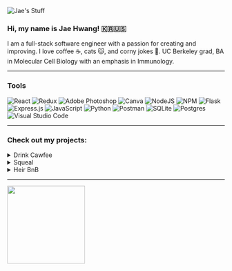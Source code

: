 ![Jae's Stuff](https://user-images.githubusercontent.com/103082046/200971945-fb2ae3a4-58d1-4cfa-90bb-85cb2d1e53b2.gif)

### Hi, my name is Jae Hwang! 🇰🇷🇺🇸

I am a full-stack software engineer with a passion for creating and improving. I love coffee ☕️, cats 🐱, and corny jokes 🌽.
UC Berkeley grad, BA in Molecular Cell Biology with an emphasis in Immunology. 

***

### Tools
![React](https://img.shields.io/badge/react-%2320232a.svg?style=for-the-badge&logo=react&logoColor=%2361DAFB)
![Redux](https://img.shields.io/badge/redux-%23593d88.svg?style=for-the-badge&logo=redux&logoColor=white)
![Adobe Photoshop](https://img.shields.io/badge/adobe%20photoshop-%2331A8FF.svg?style=for-the-badge&logo=adobe%20photoshop&logoColor=white)
![Canva](https://img.shields.io/badge/Canva-%2300C4CC.svg?style=for-the-badge&logo=Canva&logoColor=white)
![NodeJS](https://img.shields.io/badge/node.js-6DA55F?style=for-the-badge&logo=node.js&logoColor=white)
![NPM](https://img.shields.io/badge/NPM-%23000000.svg?style=for-the-badge&logo=npm&logoColor=white)
![Flask](https://img.shields.io/badge/flask-%23000.svg?style=for-the-badge&logo=flask&logoColor=white)
![Express.js](https://img.shields.io/badge/express.js-%23404d59.svg?style=for-the-badge&logo=express&logoColor=%2361DAFB)
![JavaScript](https://img.shields.io/badge/javascript-%23323330.svg?style=for-the-badge&logo=javascript&logoColor=%23F7DF1E)
![Python](https://img.shields.io/badge/python-3670A0?style=for-the-badge&logo=python&logoColor=ffdd54)
![Postman](https://img.shields.io/badge/Postman-FF6C37?style=for-the-badge&logo=postman&logoColor=white)
![SQLite](https://img.shields.io/badge/sqlite-%2307405e.svg?style=for-the-badge&logo=sqlite&logoColor=white)
![Postgres](https://img.shields.io/badge/postgres-%23316192.svg?style=for-the-badge&logo=postgresql&logoColor=white)
![Visual Studio Code](https://img.shields.io/badge/Visual%20Studio%20Code-0078d7.svg?style=for-the-badge&logo=visual-studio-code&logoColor=white)

***
### Check out my projects:
<details><summary>Drink Cawfee</summary><br/>
  A Coffee Curation Website based on Drink Trade
  
  ![Screen Shot 2022-11-09 at 10 40 01 AM](https://user-images.githubusercontent.com/103082046/200975140-1bc513d0-3eb8-4b71-bdc1-919b8735d081.png)
  
  [Github](https://github.com/jaeyoungh1/drink_cawfee)
  [Live Link](https://drink-cawfee.herokuapp.com)
  
</details>
<details><summary>Squeal</summary><br/>
  A group project Yelp clone
  
  ![Screen Shot 2022-11-09 at 10 41 22 AM](https://user-images.githubusercontent.com/103082046/200975164-5b5be96e-951d-431a-bd3f-5390fdfcd1c0.png)
  
  [Github](https://github.com/amanduhkv/Squeal)
  [Live Link](https://squeal-yelp.herokuapp.com/)
  
</details>
<details><summary>Heir BnB</summary><br/>
  A homestay/vacation rental platform based on AirBnB
  
  ![Screen Shot 2022-11-09 at 10 48 03 AM](https://user-images.githubusercontent.com/103082046/200975180-e7cbd3ab-9cbf-4890-b5cf-a3f5128b9752.png)
  
  [Github](https://github.com/jaeyoungh1/heir-bnb)
  [Live Link](https://heir-bnb-airbnbclone.herokuapp.com/)
  
</details>

***

<img height="180em" src="https://github-readme-stats.vercel.app/api?username=jaeyoungh1&show_icons=true&hide_border=true&&count_private=true&include_all_commits=true" />

